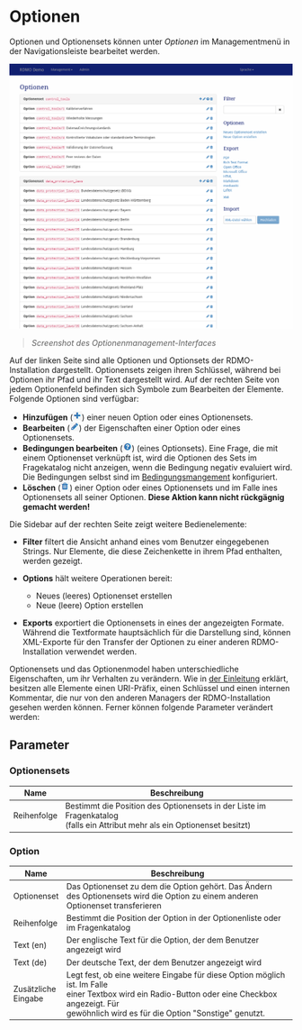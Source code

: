 # Optionen

Optionen und Optionensets können unter *Optionen* im Managementmenü in der Navigationsleiste bearbeitet werden.

![](../_static/img/screens/optionen.png)
> *Screenshot des Optionenmanagement-Interfaces*

Auf der linken Seite sind alle Optionen und Optionsets der RDMO-Installation dargestellt. Optionensets zeigen ihren Schlüssel, während bei Optionen ihr Pfad und ihr Text dargestellt wird. Auf der rechten Seite von jedem Optionenfeld befinden sich Symbole zum Bearbeiten der Elemente. Folgende Optionen sind verfügbar:

* **Hinzufügen** (![](../_static/img/icons/add.png)) einer neuen Option oder eines Optionensets.
* **Bearbeiten** (![](../_static/img/icons/update.png)) der Eigenschaften einer Option oder eines Optionensets.
* **Bedingungen bearbeiten** (![](../_static/img/icons/conditions.png)) (eines Optionsets). Eine Frage, die mit einem Optionenset verknüpft ist, wird die Optionen des Sets im Fragekatalog nicht anzeigen, wenn die Bedingung negativ evaluiert wird. Die Bedingungen selbst sind im [Bedingungsmangement](../conditions.html) konfiguriert.
* **Löschen** (![](../_static/img/icons/delete.png)) einer Option oder eines Optionensets und im Falle ines Optionensets all seiner Optionen. **Diese Aktion kann nicht rückgägnig gemacht werden!**

Die Sidebar auf der rechten Seite zeigt weitere Bedienelemente:

* **Filter** filtert die Ansicht anhand eines vom Benutzer eingegebenen Strings. Nur Elemente, die diese Zeichenkette in ihrem Pfad enthalten, werden gezeigt.
* **Options** hält weitere Operationen bereit:

   * Neues (leeres) Optionenset erstellen
   * Neue (leere) Option erstellen

* **Exports** exportiert die Optionensets in eines der angezeigten Formate. Während die Textformate hauptsächlich für die Darstellung sind, können XML-Exporte für den Transfer der Optionen zu einer anderen RDMO-Installation verwendet werden.

Optionensets und das Optionenmodel haben unterschiedliche Eigenschaften, um ihr Verhalten zu verändern. Wie in [der Einleitung](index.html) erklärt, besitzen alle Elemente einen URI-Präfix, einen Schlüssel und einen internen Kommentar, die nur von den anderen Managers der RDMO-Installation gesehen werden können. Ferner können folgende Parameter verändert werden:


## Parameter

### Optionensets

|Name|Beschreibung|
|-|-|
|Reihenfolge|Bestimmt die Position des Optionensets in der Liste im Fragenkatalog<br>(falls ein Attribut mehr als ein Optionenset besitzt)|


### Option

|Name|Beschreibung|
|-|-|
|Optionenset|Das Optionenset zu dem die Option gehört. Das Ändern<br> des Optionensets wird die Option zu einem anderen<br>Optionenset transferieren|
|Reihenfolge|Bestimmt die Position der Option in der Optionenliste oder im Fragenkatalog|
|Text (en)|Der englische Text für die Option, der dem Benutzer angezeigt wird|
|Text (de)|Der deutsche Text, der dem Benutzer angezeigt wird|
|Zusätzliche<br>Eingabe|Legt fest, ob eine weitere Eingabe für diese Option möglich ist. Im Falle<br>einer Textbox wird ein Radio-Button oder eine Checkbox angezeigt. Für<br>gewöhnlich wird es für die Option "Sonstige" genutzt.
